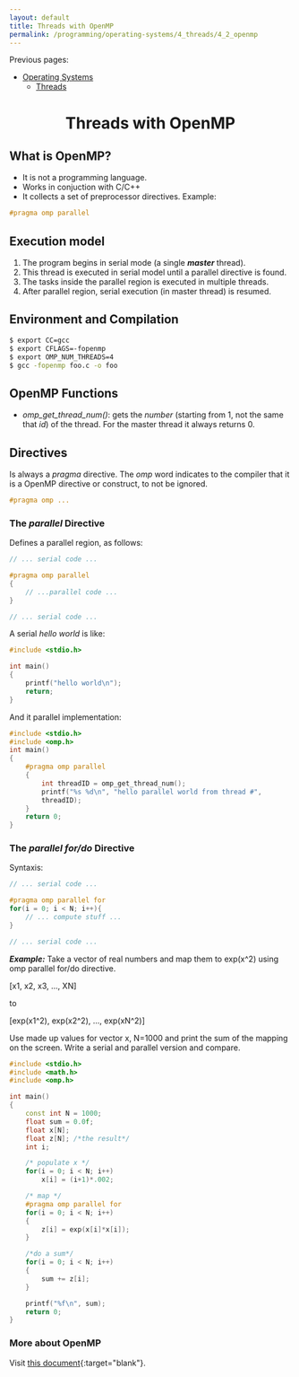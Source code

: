 ```yaml
---
layout: default
title: Threads with OpenMP
permalink: /programming/operating-systems/4_threads/4_2_openmp
---
```


Previous pages:

- [Operating Systems](/cstopics/programming/operating-systems)
    - [Threads](/cstopics/programming/operating-systems/4_threads)

<h1 style="text-align: center;">Threads with OpenMP</h1>

## What is OpenMP?

* It is not a programming language.
* Works in conjuction with C/C++
* It collects a set of preprocessor directives. Example:

``` c++
#pragma omp parallel
```

## Execution model

1. The program begins in serial mode (a single ***master*** thread).
2. This thread is executed in serial model until a parallel directive is found.
3. The tasks inside the parallel region is executed in multiple threads.
4. After parallel region, serial execution (in master thread) is resumed.

## Environment and Compilation

``` bash
$ export CC=gcc
$ export CFLAGS=-fopenmp
$ export OMP_NUM_THREADS=4
$ gcc -fopenmp foo.c -o foo
```

## OpenMP Functions

* *omp_get_thread_num()*: gets the *number* (starting from 1, not the same that *id*) of the thread. For the master thread it always returns 0.

## Directives

Is always a *pragma* directive. The *omp* word indicates to the compiler that it is a OpenMP directive or construct, to not be ignored.

``` c++
#pragma omp ...
```

### The *parallel* Directive

Defines a parallel region, as follows:

``` c++
// ... serial code ...

#pragma omp parallel
{
    // ...parallel code ...
}

// ... serial code ...
```

A serial *hello world* is like:

``` c++
#include <stdio.h>

int main()
{
    printf("hello world\n");
    return;
}
```

And it parallel implementation:

``` c++
#include <stdio.h>
#include <omp.h>
int main()
{
    #pragma omp parallel
    {
        int threadID = omp_get_thread_num();
        printf("%s %d\n", "hello parallel world from thread #",
        threadID);
    }
    return 0;
}
```

### The *parallel for/do* Directive

Syntaxis:

``` c++
// ... serial code ...

#pragma omp parallel for
for(i = 0; i < N; i++){
    // ... compute stuff ...
}

// ... serial code ...
```

***Example:*** Take a vector of real numbers and map them to exp(x^2) using omp parallel for/do directive.

[x1, x2, x3, ..., XN]

to

[exp(x1^2), exp(x2^2), ..., exp(xN^2)]

Use made up values for vector x, N=1000 and print the sum of the mapping on the screen. Write a serial and parallel version and compare.

``` c++
#include <stdio.h>
#include <math.h>
#include <omp.h>

int main()
{
    const int N = 1000;
    float sum = 0.0f;
    float x[N];
    float z[N]; /*the result*/
    int i;

    /* populate x */
    for(i = 0; i < N; i++)
        x[i] = (i+1)*.002;

    /* map */
    #pragma omp parallel for
    for(i = 0; i < N; i++)
    {
        z[i] = exp(x[i]*x[i]);
    }

    /*do a sum*/
    for(i = 0; i < N; i++)
    {
        sum += z[i];
    }

    printf("%f\n", sum);
    return 0;
}
```

### More about OpenMP

Visit [this document](https://github.com/cstopics/cstopics/tree/gh-pages/assets/docs/os/OpenMPTutorial.pdf){:target="blank"}.
